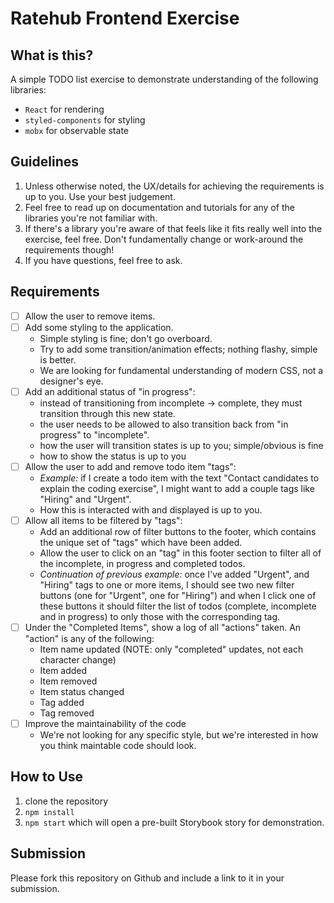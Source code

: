 # Ratehub Frontend Exercise

## What is this?

A simple TODO list exercise to demonstrate understanding of the following libraries:

- `React` for rendering
- `styled-components` for styling
- `mobx` for observable state

## Guidelines

1. Unless otherwise noted, the UX/details for achieving the requirements is up to you. Use your best judgement.
2. Feel free to read up on documentation and tutorials for any of the libraries you're not familiar with.
3. If there's a library you're aware of that feels like it fits really well into the exercise, feel free. Don't fundamentally change or work-around the requirements though!
4. If you have questions, feel free to ask.

## Requirements

- [ ] Allow the user to remove items.
- [ ] Add some styling to the application.
   - Simple styling is fine; don't go overboard.
   - Try to add some transition/animation effects; nothing flashy, simple is better.
   - We are looking for fundamental understanding of modern CSS, not a designer's eye.
- [ ] Add an additional status of "in progress":
   - instead of transitioning from incomplete -> complete, they must transition through this new state.
   - the user needs to be allowed to also transition back from "in progress" to "incomplete".
   - how the user will transition states is up to you; simple/obvious is fine
   - how to show the status is up to you
- [ ] Allow the user to add and remove todo item "tags":
   - _Example:_ if I create a todo item with the text "Contact candidates to explain the coding exercise", I might want to add a couple tags like "Hiring" and "Urgent".
   - How this is interacted with and displayed is up to you.
- [ ] Allow all items to be filtered by "tags":
   - Add an additional row of filter buttons to the footer, which contains the unique set of "tags" which have been added.
   - Allow the user to click on an "tag" in this footer section to filter all of the incomplete, in progress and completed todos.
   - _Continuation of previous example:_ once I've added "Urgent", and "Hiring" tags to one or more items, I should see two new filter buttons (one for "Urgent", one for "Hiring") and when I click one of these buttons it should filter the list of todos (complete, incomplete and in progress) to only those with the corresponding tag.
- [ ] Under the "Completed Items", show a log of all "actions" taken. An "action" is any of the following:
   - Item name updated (NOTE: only "completed" updates, not each character change)
   - Item added
   - Item removed
   - Item status changed
   - Tag added
   - Tag removed
- [ ] Improve the maintainability of the code
   - We're not looking for any specific style, but we're interested in how you think maintable code should look.

## How to Use

1. clone the repository
2. `npm install`
3. `npm start` which will open a pre-built Storybook story for demonstration.

## Submission

Please fork this repository on Github and include a link to it in your submission.
